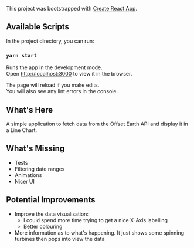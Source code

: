 This project was bootstrapped with [Create React App](https://github.com/facebook/create-react-app).

## Available Scripts

In the project directory, you can run:

### `yarn start`

Runs the app in the development mode.<br />
Open [http://localhost:3000](http://localhost:3000) to view it in the browser.

The page will reload if you make edits.<br />
You will also see any lint errors in the console.

## What's Here

A simple application to fetch data from the Offset Earth API and display it in a Line Chart.

## What's Missing

- Tests
- Filtering date ranges
- Animations
- Nicer UI

## Potential Improvements

- Improve the data visualisation:
  - I could spend more time trying to get a nice X-Axis labelling
  - Better colouring
- More information as to what's happening. It just shows some spinning turbines then pops into view the data
